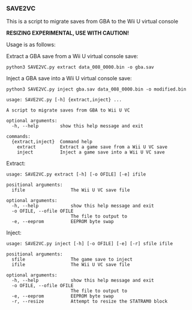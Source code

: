 ### SAVE2VC

This is a script to migrate saves from GBA to the Wii U virtual console

**RESIZING EXPERIMENTAL, USE WITH CAUTION!**

Usage is as follows:

Extract a GBA save from a Wii U virtual console save:
```
python3 SAVE2VC.py extract data_008_0000.bin -o gba.sav
```

Inject a GBA save into a Wii U virtual console save:
```
python3 SAVE2VC.py inject gba.sav data_008_0000.bin -o modified.bin
```

```
usage: SAVE2VC.py [-h] {extract,inject} ...

A script to migrate saves from GBA to Wii U VC

optional arguments:
  -h, --help        show this help message and exit

commands:
  {extract,inject}  Command help
    extract         Extract a game save from a Wii U VC save
    inject          Inject a game save into a Wii U VC save
```
Extract:
```
usage: SAVE2VC.py extract [-h] [-o OFILE] [-e] ifile

positional arguments:
  ifile                 The Wii U VC save file

optional arguments:
  -h, --help            show this help message and exit
  -o OFILE, --ofile OFILE
                        The file to output to
  -e, --eeprom          EEPROM byte swap
```
Inject:
```
usage: SAVE2VC.py inject [-h] [-o OFILE] [-e] [-r] sfile ifile

positional arguments:
  sfile                 The game save to inject
  ifile                 The Wii U VC save file

optional arguments:
  -h, --help            show this help message and exit
  -o OFILE, --ofile OFILE
                        The file to output to
  -e, --eeprom          EEPROM byte swap
  -r, --resize          Attempt to resize the STATRAM0 block
```